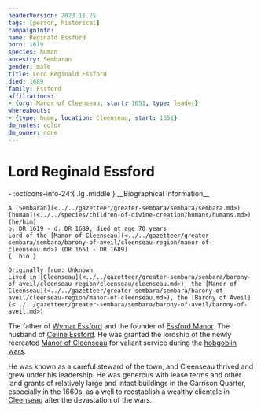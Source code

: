 ```yaml
---
headerVersion: 2023.11.25
tags: [person, historical]
campaignInfo:
name: Reginald Essford
born: 1619
species: human
ancestry: Sembaran
gender: male
title: Lord Reginald Essford
died: 1689
family: Essford
affiliations:
- {org: Manor of Cleenseau, start: 1651, type: leader}
whereabouts:
- {type: home, location: Cleenseau, start: 1651}
dm_notes: color
dm_owner: none
---
```

# Lord Reginald Essford
<div class="grid cards ext-narrow-margin ext-one-column" markdown>
- :octicons-info-24:{ .lg .middle } __Biographical Information__

    A [Sembaran](<../../gazetteer/greater-sembara/sembara/sembara.md>) [human](<../../species/children-of-divine-creation/humans/humans.md>) (he/him)  
    b. DR 1619 - d. DR 1689, died at age 70 years  
    Lord of the [Manor of Cleenseau](<../../gazetteer/greater-sembara/sembara/barony-of-aveil/cleenseau-region/manor-of-cleenseau.md>) (DR 1651 - DR 1689)  
    { .bio }

    Originally from: Unknown
    Lived in [Cleenseau](<../../gazetteer/greater-sembara/sembara/barony-of-aveil/cleenseau-region/cleenseau/cleenseau.md>), the [Manor of Cleenseau](<../../gazetteer/greater-sembara/sembara/barony-of-aveil/cleenseau-region/manor-of-cleenseau.md>), the [Barony of Aveil](<../../gazetteer/greater-sembara/sembara/barony-of-aveil/barony-of-aveil.md>)
</div>


The father of [Wymar Essford](<../sembarans/wymar-essford.md>) and the founder of [Essford Manor](<../../gazetteer/greater-sembara/sembara/barony-of-aveil/cleenseau-region/cleenseau/essford-manor.md>). The husband of [Celine Essford](<./celine-essford.md>). He was granted the lordship of the newly recreated [Manor of Cleenseau](<../../gazetteer/greater-sembara/sembara/barony-of-aveil/cleenseau-region/manor-of-cleenseau.md>) for valiant service during the [hobgoblin wars](<../../history/third-hobgoblin-war-sembara.md>). 

He was known as a careful steward of the town, and Cleenseau thrived and grew under his leadership. He was generous with lease terms and other land grants of relatively large and intact buildings in the Garrison Quarter, especially in the 1660s, as a well to reestablish a wealthy clientele in [Cleenseau](<../../gazetteer/greater-sembara/sembara/barony-of-aveil/cleenseau-region/cleenseau/cleenseau.md>) after the devastation of the wars. 

